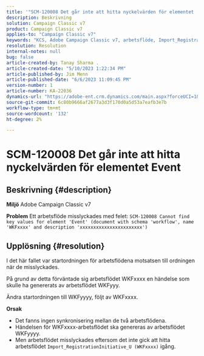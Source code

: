 ```yaml
---
title: '"SCM-120008 Det går inte att hitta nyckelvärden för elementet ''Event'''
description: Beskrivning
solution: Campaign Classic v7
product: Campaign Classic v7
applies-to: "Campaign Classic v7"
keywords: "KCS, Adobe Campaign Classic v7, arbetsflöde, Import_RegistrationInitiative_U, fel, felsökning, ACC, find, key values, SCM-120008"
resolution: Resolution
internal-notes: null
bug: false
article-created-by: Tanay Sharma .
article-created-date: "5/10/2023 1:22:34 PM"
article-published-by: Jim Menn
article-published-date: "6/6/2023 11:09:45 PM"
version-number: 1
article-number: KA-22036
dynamics-url: "https://adobe-ent.crm.dynamics.com/main.aspx?forceUCI=1&pagetype=entityrecord&etn=knowledgearticle&id=37abd0b7-35ef-ed11-8849-6045bd0065b6"
source-git-commit: 6c80b9666af2677a3d3f170d0a5d53a7eafb3e7b
workflow-type: tm+mt
source-wordcount: '132'
ht-degree: 2%

---
```


# SCM-120008 Det går inte att hitta nyckelvärden för elementet Event

## Beskrivning {#description}


<b>Miljö</b>
Adobe Campaign Classic v7

<b>Problem</b>
Ett arbetsflöde misslyckades med felet:
`SCM-120008 Cannot find key values for element 'Event' (document with schema 'workflow', name 'WKFxxxx' and description 'xxxxxxxxxxxxxxxxxxxxxxx')`

## Upplösning {#resolution}


I det här fallet var startordningen för arbetsflödena motsatsen till ordningen när de misslyckades.

På grund av detta förväntade sig arbetsflödet WKFxxxx en händelse som skulle ha genererats av arbetsflödet WKFyyy.

Ändra startordningen till WKFyyyy, följt av WKFxxxx.

<b>Orsak</b>

- Det fanns ingen synkronisering mellan de två arbetsflödena.
- Händelsen för WKFxxxx-arbetsflödet ska genereras av arbetsflödet WKFyyyy.
- Men arbetsflödet misslyckades eftersom det inte gick att hitta arbetsflödet `Import_RegistrationInitiative_U (WKFxxxx)` igång.



